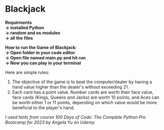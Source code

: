 # Blackjack
**Requirments</br>
-> installed Python </br>
-> random and os modules </br>
-> all the files** </br>

**How to run the Game of Blackjack: </br>
-> Open folder in your code editor </br>
-> Open file named main.py and hit run </br>
-> Now you can play in your terminal**</br>


Here are simple rules:
  1) The objective of the game is to beat the computer/dealer by having a hand value higher than the dealer's without exceeding 21.
  2) Each card has a point value. Number cards are worth their face value, face cards (Kings, Queens and Jacks) are worth 10 points, and Aces can be worth either 1 or 11 points, depending on which value would be more beneficial to the player's hand.

_I used hints from course 100 Days of Code: The Complete Python Pro Bootcamp for 2023 by Angela Yu on Udemy_


